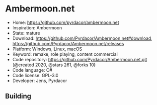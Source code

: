 # Ambermoon.net

- Home: https://github.com/pyrdacor/ambermoon.net
- Inspiration: Ambermoon
- State: mature
- Download: https://github.com/Pyrdacor/Ambermoon.net#download, https://github.com/Pyrdacor/Ambermoon.net/releases
- Platform: Windows, Linux, macOS
- Keyword: remake, role playing, content commercial
- Code repository: https://github.com/Pyrdacor/Ambermoon.net.git (@created 2020, @stars 261, @forks 10)
- Code language: C#
- Code license: GPL-3.0
- Developer: Jens, Pyrdacor

## Building
